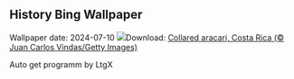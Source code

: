 ## History Bing Wallpaper
Wallpaper date: 2024-07-10
![](https://www.bing.com/th?id=OHR.CollaredAracari_EN-IN5723111528_UHD.jpg&w=1000)Download: [Collared aracari, Costa Rica (© Juan Carlos Vindas/Getty Images)](https://www.bing.com/th?id=OHR.CollaredAracari_EN-IN5723111528_UHD.jpg)

Auto get programm by LtgX
